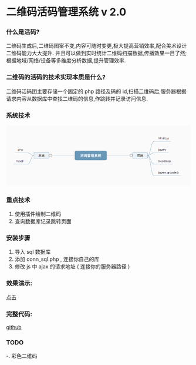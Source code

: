 # 二维码活码管理系统 v 2.0

### 什么是活码?

二维码生成后,二维码图案不变,内容可随时变更,极大提高营销效率,配合美术设计二维码能力大大提升.
并且可以做到实时统计二维码扫描数据,传播效果一目了然;根据地域/网络/设备等多维度分析数据,提升管理效率.

### 二维码的活码的技术实现本质是什么?

二维码活码团主要存储一个固定的 php 路径及码的 id,扫描二维码后,服务器根据请求内容从数据库中查找二维码的信息,作跳转并记录访问信息.

### 系统技术

![技术](info/1.png)

### 重点技术

1. 使用插件绘制二维码 
2. 查询数据库记录跳转页面


### 安装步骤

1. 导入 sql 数据库
2. 添加 conn_sql.php , 连接你自己的库
3. 修改 js 中 ajax 的请求地址 ( 连接你的服务器路径 )

### 效果演示:

[点击](//jxjweb.gz01.bdysite.com/2code/2code_web/index.html)

### 完整代码:

[github](//github.com/jxj322991/2code)

### TODO

-. 彩色二维码
